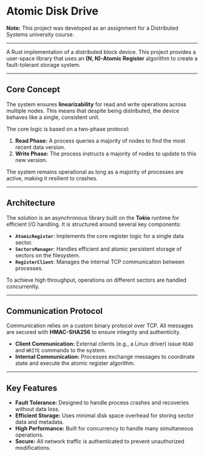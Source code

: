 # Atomic Disk Drive

**Note:** This project was developed as an assignment for a Distributed Systems university course.

---

A Rust implementation of a distributed block device. This project provides a user-space library that uses an **(N, N)-Atomic Register** algorithm to create a fault-tolerant storage system.

---

## Core Concept

The system ensures **linearizability** for read and write operations across multiple nodes. This means that despite being distributed, the device behaves like a single, consistent unit.

The core logic is based on a two-phase protocol:
1.  **Read Phase:** A process queries a majority of nodes to find the most recent data version.
2.  **Write Phase:** The process instructs a majority of nodes to update to this new version.

The system remains operational as long as a majority of processes are active, making it resilient to crashes.

---

## Architecture

The solution is an asynchronous library built on the **Tokio** runtime for efficient I/O handling. It is structured around several key components:

* **`AtomicRegister`**: Implements the core register logic for a single data sector.
* **`SectorsManager`**: Handles efficient and atomic persistent storage of sectors on the filesystem.
* **`RegisterClient`**: Manages the internal TCP communication between processes.

To achieve high throughput, operations on different sectors are handled concurrently.

---

## Communication Protocol

Communication relies on a custom binary protocol over TCP. All messages are secured with **HMAC-SHA256** to ensure integrity and authenticity.

* **Client Communication:** External clients (e.g., a Linux driver) issue `READ` and `WRITE` commands to the system.
* **Internal Communication:** Processes exchange messages to coordinate state and execute the atomic register algorithm.

---

## Key Features

* **Fault Tolerance:** Designed to handle process crashes and recoveries without data loss.
* **Efficient Storage:** Uses minimal disk space overhead for storing sector data and metadata.
* **High Performance:** Built for concurrency to handle many simultaneous operations.
* **Secure:** All network traffic is authenticated to prevent unauthorized modifications.